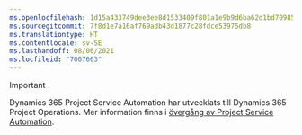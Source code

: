 ```yaml
---
ms.openlocfilehash: 1d15a433749dee3ee8d1533409f801a1e9b9d6ba62d1bd70985e3997f1547db0
ms.sourcegitcommit: 7f8d1e7a16af769adb43d1877c28fdce53975db8
ms.translationtype: HT
ms.contentlocale: sv-SE
ms.lasthandoff: 08/06/2021
ms.locfileid: "7007663"
---
```

> [!IMPORTANT]
> Dynamics 365 Project Service Automation har utvecklats till Dynamics 365 Project Operations. Mer information finns i [övergång av Project Service Automation](https://dynamics.microsoft.com/en-us/project-service-automation/overview/).
